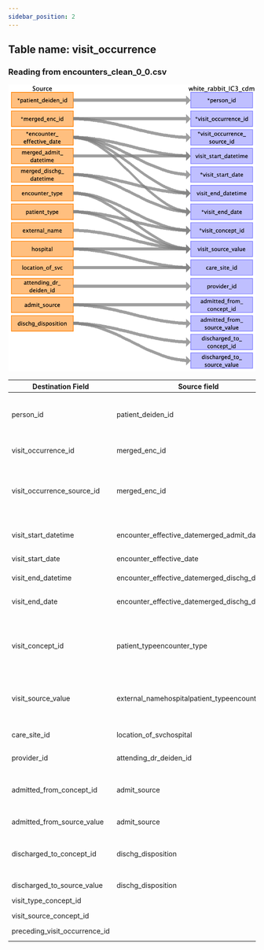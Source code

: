 ```yaml
---
sidebar_position: 2
---
```


## Table name: visit_occurrence

### Reading from encounters_clean_0_0.csv

![](../md_files/image4.png)

| Destination Field | Source field | Logic | Comment field |
| --- | --- | --- | --- |
| person_id | patient_deiden_id |  | Patient ID is the numeric component of the souce ID from IDR after the project name and deidentification database intialization date. |
| visit_occurrence_id | merged_enc_id |  | AUTO INCREMENT COLUMN based on visit_occurrence_source_id |
| visit_occurrence_source_id | merged_enc_id |  | Source Visit Occurrence ID. This represents an aggregated encounter_deiden_id for identify hospital and ambulatory episodes. |
| visit_start_datetime | encounter_effective_datemerged_admit_datetime |  | Use encounter effective date when admit_datetime is NULL and default to midnight. |
| visit_start_date | encounter_effective_date |  |  |
| visit_end_datetime | encounter_effective_datemerged_dischg_datetime |  | Use if discharge date is NULL impute time as 23:59. |
| visit_end_date | encounter_effective_datemerged_dischg_datetime |  | Use if discharge date is NULL. |
| visit_concept_id | patient_typeencounter_type |  | The Visit Concept ID is derived from a curated map table based on the concatation of the patient and encounter types. Please see the sheet map_table for additional mapping details. |
| visit_source_value | external_namehospitalpatient_typeencounter_type |  | This is a combination of patient type, encounter type, hospital, and external name. |
| care_site_id | location_of_svchospital |  | Use combination of location_of_svc and hospital to lookup care site id |
| provider_id | attending_dr_deiden_id |  |  |
| admitted_from_concept_id | admit_source |  | Mapped using curatedThe Admitted FROM Concept ID is derived from admit source. Please see the sheet map_table for additional mapping details. |
| admitted_from_source_value | admit_source |  |  |
| discharged_to_concept_id | dischg_disposition |  | The discharge to Concept ID is derived from discharge disposition. Please see the sheet map_table for additional mapping details. |
| discharged_to_source_value | dischg_disposition |  |  |
| visit_type_concept_id |  |  | Use standard concept for EHR DATA 32817. |
| visit_source_concept_id |  |  | Not populated |
| preceding_visit_occurrence_id |  |  | Populated at end of ETL by SQL Script. |

